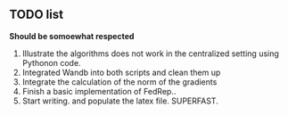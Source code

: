 ## TODO list


**Should be somoewhat respected**

1. Illustrate the algorithms does not work in the centralized setting using Pythonon code. 
1. Integrated Wandb into both scripts and clean them up
1. Integrate the calculation of the norm of the gradients
1. Finish a basic implementation of FedRep..
1. Start writing. and populate the latex file. SUPERFAST.

